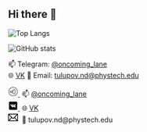 ## Hi there 👋
![Top Langs](https://github-readme-stats.vercel.app/api/top-langs/?username=oncominglane&layout=compact&langs_count=8&theme=dark&hide=TeX,Jupyter%20Notebook)

![GitHub stats](https://github-readme-stats.vercel.app/api?username=oncominglane&show_icons=true&theme=dark)

📫 Telegram: [@oncoming_lane](https://t.me/oncoming_lane)  
🌐 [VK](https://vk.com/oncoming_lane)
📧 Email: tulupov.nd@phystech.edu

<p align="left">
  <a href="https://t.me/oncoming_lane" target="_blank">
    <img src="/icons/telegram.png" alt="Telegram" width="20"/>
  </a>
  &nbsp;📫 <a href="https://t.me/oncoming_lane" target="_blank">@oncoming_lane</a>
  <br/>

  <a href="https://vk.com/oncoming_lane" target="_blank">
    <img src="/icons/vk.png" alt="VK" width="20"/>
  </a>
  &nbsp;🌐 <a href="https://vk.com/oncoming_lane" target="_blank">VK</a>
  <br/>

  <img src="/icons/email.png" alt="Email" width="20"/>
  &nbsp;📧 tulupov.nd@phystech.edu
</p>

<!--
**oncominglane/oncominglane** is a ✨ _special_ ✨ repository because its `README.md` (this file) appears on your GitHub profile.

Here are some ideas to get you started:

- 🔭 I’m currently working on ...
- 🌱 I’m currently learning ...
- 👯 I’m looking to collaborate on ...
- 🤔 I’m looking for help with ...
- 💬 Ask me about ...
- 📫 How to reach me: ...
- 😄 Pronouns: ...
- ⚡ Fun fact: ...
-->
